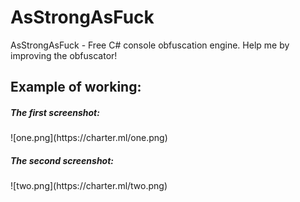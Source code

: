 # AsStrongAsFuck

AsStrongAsFuck - Free C# console obfuscation engine.
Help me by improving the obfuscator!

Example of working:
-
<h5>The first screenshot:</h5>
![one.png](https://charter.ml/one.png)
<h5>The second screenshot:</h5>
![two.png](https://charter.ml/two.png)

